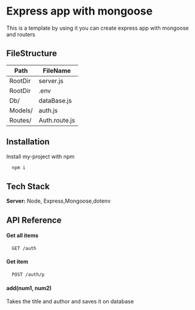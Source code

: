 
# Express app with mongoose

This is a template by using it you can create express app with mongoose and routers

## FileStructure

| Path             | FileName                                                                |
| ----------------- | ------------------------------------------------------------------ |
| RootDir | server.js |
| RootDir | .env |
| Db/ | dataBase.js |
| Models/ | auth.js |
| Routes/ | Auth.route.js |










## Installation

Install my-project with npm

```bash
  npm i
```
   



## Tech Stack



**Server:** Node, Express,Mongoose,dotenv









## API Reference

#### Get all items

```http
  GET /auth
```



#### Get item

```http
  POST /auth/p
```


#### add(num1, num2)

Takes the title and author and saves it on database

